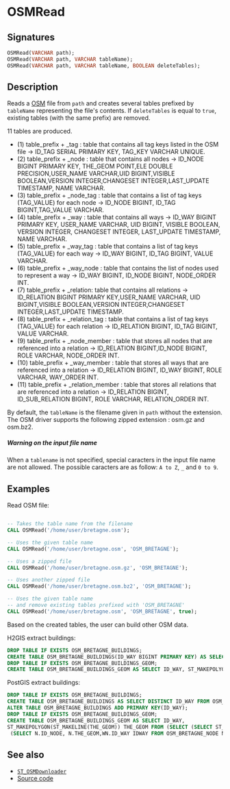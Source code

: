 # OSMRead

## Signatures

```sql
OSMRead(VARCHAR path);
OSMRead(VARCHAR path, VARCHAR tableName);
OSMRead(VARCHAR path, VARCHAR tableName, BOOLEAN deleteTables);
```

## Description

Reads a [OSM][wiki] file from `path` and creates several tables prefixed by `tableName` representing the file's contents. If `deleteTables` is equal to `true`, existing tables (with the same prefix) are removed.

11 tables are produced.

 * (1) table_prefix + _tag : table that contains all tag keys listed in the OSM file -> ID_TAG SERIAL PRIMARY KEY, TAG_KEY VARCHAR UNIQUE.
 * (2) table_prefix + _node : table that contains all nodes -> ID_NODE BIGINT PRIMARY KEY, THE_GEOM POINT,ELE DOUBLE PRECISION,USER_NAME VARCHAR,UID BIGINT,VISIBLE BOOLEAN,VERSION INTEGER,CHANGESET INTEGER,LAST_UPDATE TIMESTAMP, NAME VARCHAR.
 * (3) table_prefix + _node_tag : table that contains a list of tag keys (TAG_VALUE) for each node -> ID_NODE BIGINT, ID_TAG BIGINT,TAG_VALUE VARCHAR.
 * (4) table_prefix + _way : table that contains all ways -> ID_WAY BIGINT PRIMARY KEY, USER_NAME VARCHAR, UID BIGINT, VISIBLE BOOLEAN, VERSION INTEGER, CHANGESET INTEGER, LAST_UPDATE TIMESTAMP, NAME VARCHAR.
 * (5) table_prefix + _way_tag : table that contains a list of tag keys (TAG_VALUE) for each way -> ID_WAY BIGINT, ID_TAG BIGINT, VALUE VARCHAR.
 * (6) table_prefix + _way_node : table that contains the list of nodes used to represent a way -> ID_WAY BIGINT, ID_NODE BIGINT, NODE_ORDER INT.
 * (7) table_prefix + _relation: table that contains all relations -> ID_RELATION BIGINT PRIMARY KEY,USER_NAME VARCHAR, UID BIGINT,VISIBLE BOOLEAN,VERSION INTEGER,CHANGESET INTEGER,LAST_UPDATE TIMESTAMP.
 * (8) table_prefix + _relation_tag : table that contains a list of tag keys (TAG_VALUE) for each relation -> ID_RELATION BIGINT, ID_TAG BIGINT, VALUE VARCHAR.
 * (9) table_prefix + _node_member : table that stores all nodes that are referenced into a relation -> ID_RELATION BIGINT,ID_NODE BIGINT, ROLE VARCHAR, NODE_ORDER INT.
 * (10) table_prefix + _way_member : table that stores all ways that are referenced into a relation -> ID_RELATION BIGINT, ID_WAY BIGINT, ROLE VARCHAR, WAY_ORDER INT.
 * (11) table_prefix + _relation_member : table that stores all relations that are referenced into a relation -> ID_RELATION BIGINT, ID_SUB_RELATION BIGINT, ROLE VARCHAR, RELATION_ORDER INT.

By default, the `tableName` is the filename given in `path` without the extension.
The OSM driver supports the following zipped extension : osm.gz and osm.bz2.

<div class="note">
  <h5>Warning on the input file name</h5>
  <p>When a <code>tablename</code> is not specified, special caracters in the input file name are not allowed. The possible caracters are as follow: <code>A to Z</code>, <code>_</code> and <code>0 to 9</code>.</p>
</div>

## Examples

Read OSM file:

```sql

-- Takes the table name from the filename
CALL OSMRead('/home/user/bretagne.osm');

-- Uses the given table name
CALL OSMRead('/home/user/bretagne.osm', 'OSM_BRETAGNE');

-- Uses a zipped file
CALL OSMRead('/home/user/bretagne.osm.gz', 'OSM_BRETAGNE');

-- Uses another zipped file
CALL OSMRead('/home/user/bretagne.osm.bz2', 'OSM_BRETAGNE');

-- Uses the given table name 
-- and remove existing tables prefixed with 'OSM_BRETAGNE'
CALL OSMRead('/home/user/bretagne.osm', 'OSM_BRETAGNE', true);

```

Based on the created tables, the user can build other OSM data. 

H2GIS extract buildings:

```sql
DROP TABLE IF EXISTS OSM_BRETAGNE_BUILDINGS;
CREATE TABLE OSM_BRETAGNE_BUILDINGS(ID_WAY BIGINT PRIMARY KEY) AS SELECT DISTINCT ID_WAY FROM OSM_BRETAGNE_WAY_TAG WT, OSM_BRETAGNE_TAG T WHERE WT.ID_TAG = T.ID_TAG AND T.TAG_KEY IN ('building');
DROP TABLE IF EXISTS OSM_BRETAGNE_BUILDINGS_GEOM;
CREATE TABLE OSM_BRETAGNE_BUILDINGS_GEOM AS SELECT ID_WAY, ST_MAKEPOLYGON(ST_MAKELINE(THE_GEOM)) THE_GEOM FROM (SELECT (SELECT ST_ACCUM(THE_GEOM) THE_GEOM FROM (SELECT N.ID_NODE, N.THE_GEOM,WN.ID_WAY IDWAY FROM OSM_BRETAGNE_NODE N,OSM_BRETAGNE_WAY_NODE WN WHERE N.ID_NODE = WN.ID_NODE ORDER BY WN.NODE_ORDER) WHERE  IDWAY = W.ID_WAY) THE_GEOM ,W.ID_WAY FROM OSM_BRETAGNE_WAY W,OSM_BRETAGNE_BUILDINGS B WHERE W.ID_WAY = B.ID_WAY) GEOM_TABLE WHERE ST_GEOMETRYN(THE_GEOM,1) = ST_GEOMETRYN(THE_GEOM, ST_NUMGEOMETRIES(THE_GEOM)) AND ST_NUMGEOMETRIES(THE_GEOM) > 2;
```

PostGIS extract buildings:

```sql
DROP TABLE IF EXISTS OSM_BRETAGNE_BUILDINGS;
CREATE TABLE OSM_BRETAGNE_BUILDINGS AS SELECT DISTINCT ID_WAY FROM OSM_BRETAGNE_WAY_TAG WT, OSM_BRETAGNE_TAG T WHERE WT.ID_TAG = T.ID_TAG AND T.TAG_KEY IN ('building');
ALTER TABLE OSM_BRETAGNE_BUILDINGS ADD PRIMARY KEY(ID_WAY);
DROP TABLE IF EXISTS OSM_BRETAGNE_BUILDINGS_GEOM;
CREATE TABLE OSM_BRETAGNE_BUILDINGS_GEOM AS SELECT ID_WAY,
ST_MAKEPOLYGON(ST_MAKELINE(THE_GEOM)) THE_GEOM FROM (SELECT (SELECT ST_ACCUM(THE_GEOM) THE_GEOM FROM
 (SELECT N.ID_NODE, N.THE_GEOM,WN.ID_WAY IDWAY FROM OSM_BRETAGNE_NODE N,OSM_BRETAGNE_WAY_NODE WN WHERE N.ID_NODE = WN.ID_NODE ORDER BY WN.NODE_ORDER)  ORDEREDNODES WHERE  ORDEREDNODES.IDWAY = W.ID_WAY) THE_GEOM ,W.ID_WAY FROM OSM_BRETAGNE_WAY W,OSM_BRETAGNE_BUILDINGS B WHERE W.ID_WAY = B.ID_WAY) GEOM_TABLE WHERE ARRAY_LENGTH(THE_GEOM, 1) > 2 AND ST_EQUALS(THE_GEOM[1],THE_GEOM[ARRAY_LENGTH(THE_GEOM, 1)]);
```

## See also

* [`ST_OSMDownloader`](../ST_OSMDownloader)
* <a href="https://github.com/orbisgis/h2gis/blob/master/h2gis-functions/src/main/java/org/h2gis/functions/io/osm/OSMRead.java" target="_blank">Source code</a>

[wiki]: http://wiki.openstreetmap.org/wiki/OSM_XML

